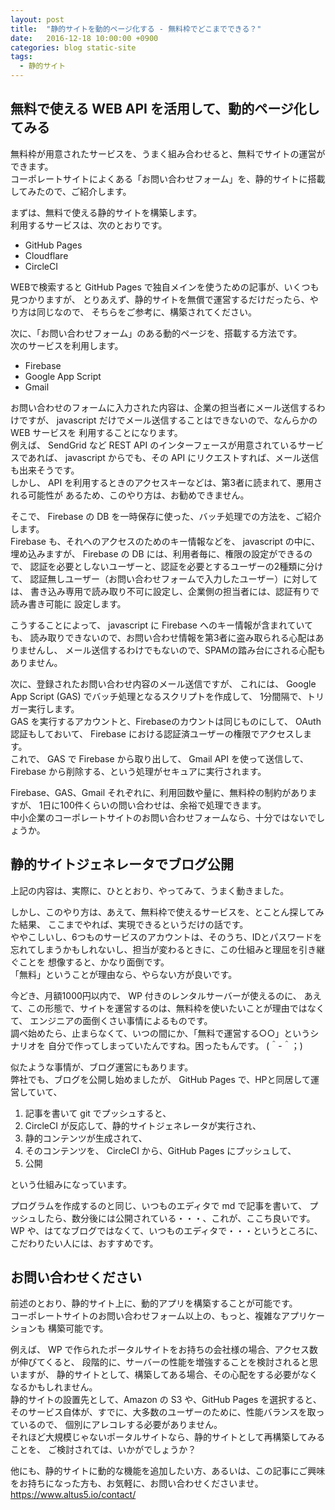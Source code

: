```yaml
---
layout: post
title:  "静的サイトを動的ページ化する - 無料枠でどこまでできる？"
date:   2016-12-18 10:00:00 +0900
categories: blog static-site
tags:
  - 静的サイト
---
```

## 無料で使える WEB API を活用して、動的ページ化してみる

無料枠が用意されたサービスを、うまく組み合わせると、無料でサイトの運営ができます。  
コーポレートサイトによくある「お問い合わせフォーム」を、静的サイトに搭載してみたので、ご紹介します。  

まずは、無料で使える静的サイトを構築します。  
利用するサービスは、次のとおりです。  

* GitHub Pages
* Cloudflare
* CircleCI

WEBで検索すると GitHub Pages で独自メインを使うための記事が、いくつも見つかりますが、
とりあえず、静的サイトを無償で運営するだけだったら、やり方は同じなので、
そちらをご参考に、構築されてください。  

次に、「お問い合わせフォーム」のある動的ページを、搭載する方法です。  
次のサービスを利用します。  

* Firebase
* Google App Script
* Gmail

お問い合わせのフォームに入力された内容は、企業の担当者にメール送信するわけですが、
javascript だけでメール送信することはできないので、なんらかの WEB サービスを
利用することになります。  
例えば、 SendGrid など REST API のインターフェースが用意されているサービスであれば、
javascript からでも、その API にリクエストすれば、メール送信も出来そうです。  
しかし、 API を利用するときのアクセスキーなどは、第3者に読まれて、悪用される可能性が
あるため、このやり方は、お勧めできません。  

そこで、 Firebase の DB を一時保存に使った、バッチ処理での方法を、ご紹介します。  
Firebase も、それへのアクセスのためのキー情報などを、 javascript の中に、
埋め込みますが、 Firebase の DB には、利用者毎に、権限の設定ができるので、
認証を必要としないユーザーと、認証を必要とするユーザーの2種類に分けて、
認証無しユーザー（お問い合わせフォームで入力したユーザー）に対しては、
書き込み専用で読み取り不可に設定し、企業側の担当者には、認証有りで読み書き可能に
設定します。  

こうすることによって、 javascript に Firebase へのキー情報が含まれていても、
読み取りできないので、お問い合わせ情報を第3者に盗み取られる心配はありませんし、
メール送信するわけでもないので、SPAMの踏み台にされる心配もありません。  

次に、登録されたお問い合わせ内容のメール送信ですが、
これには、 Google App Script (GAS) でバッチ処理となるスクリプトを作成して、
1分間隔で、トリガー実行します。  
GAS を実行するアカウントと、Firebaseのカウントは同じものにして、
OAuth 認証もしておいて、 Firebase における認証済ユーザーの権限でアクセスします。  
これで、 GAS で Firebase から取り出して、 Gmail API を使って送信して、 
Firebase から削除する、という処理がセキュアに実行されます。  

Firebase、GAS、Gmail それぞれに、利用回数や量に、無料枠の制約がありますが、
1日に100件くらいの問い合わせは、余裕で処理できます。  
中小企業のコーポレートサイトのお問い合わせフォームなら、十分ではないでしょうか。  

## 静的サイトジェネレータでブログ公開

上記の内容は、実際に、ひととおり、やってみて、うまく動きました。  

しかし、このやり方は、あえて、無料枠で使えるサービスを、とことん探してみた結果、
ここまでやれば、実現できるというだけの話です。  
ややこしいし、6つものサービスのアカウントは、そのうち、IDとパスワードを
忘れてしまうかもしれないし、担当が変わるときに、この仕組みと理屈を引き継ぐことを
想像すると、かなり面倒です。  
「無料」ということが理由なら、やらない方が良いです。  

今どき、月額1000円以内で、 WP 付きのレンタルサーバーが使えるのに、
あえて、この形態で、サイトを運営するのは、無料枠を使いたいことが理由ではなくて、
エンジニアの面倒くさい事情によるものです。  
調べ始めたら、止まらなくて、いつの間にか、「無料で運営する○○」というシナリオを
自分で作ってしまっていたんですね。困ったもんです。 (＾-＾；)

似たような事情が、ブログ運営にもあります。  
弊社でも、ブログを公開し始めましたが、 GitHub Pages で、HPと同居して運営していて、
1. 記事を書いて git でプッシュすると、 
1. CircleCI が反応して、静的サイトジェネレータが実行され、  
1. 静的コンテンツが生成されて、  
1. そのコンテンツを、 CircleCI から、GitHub Pages にプッシュして、
1. 公開  

という仕組みになっています。  

プログラムを作成するのと同じ、いつものエディタで md で記事を書いて、
プッシュしたら、数分後には公開されている・・・、これが、ここち良いです。  
WP や、はてなブログではなくて、いつものエディタで・・・というところに、
こだわりたい人には、おすすめです。

## お問い合わせください

前述のとおり、静的サイト上に、動的アプリを構築することが可能です。  
コーポレートサイトのお問い合わせフォーム以上の、もっと、複雑なアプリケーションも
構築可能です。  

例えば、 WP で作られたポータルサイトをお持ちの会社様の場合、アクセス数が伸びてくると、
段階的に、サーバーの性能を増強することを検討されると思いますが、
静的サイトとして、構築してある場合、その心配をする必要がなくなるかもしれません。  
静的サイトの設置先として、Amazon の S3 や、GitHub Pages を選択すると、
そのサービス自体が、すでに、大多数のユーザーのために、性能バランスを取っているので、
個別にアレコレする必要がありません。  
それほど大規模じゃないポータルサイトなら、静的サイトとして再構築してみることを、
ご検討されては、いかがでしょうか？

他にも、静的サイトに動的な機能を追加したい方、あるいは、この記事にご興味をお持ちになった方も、お気軽に、お問い合わせくださいませ。  
https://www.altus5.io/contact/


